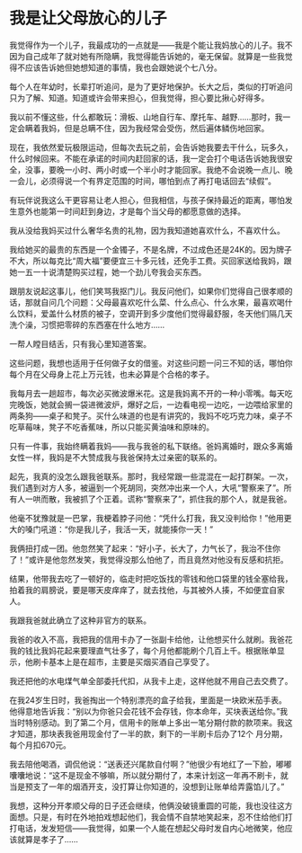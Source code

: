 # 我是让父母放心的儿子

我觉得作为一个儿子，我最成功的一点就是——我是个能让我妈放心的儿子。我不因为自己成年了就对她有所隐瞒，我觉得能告诉她的，毫无保留。就算是一些我觉得不应该告诉她但她想知道的事情，我也会跟她说个七八分。 

每个人在年幼时，长辈打听追问，是为了更好地保护。长大之后，类似的打听追问只为了解、知道。知道或许会带来担心，但我觉得，担心要比揪心好得多。 

我以前不懂这些，什么都敢玩：滑板、山地自行车、摩托车、越野……那时，我一定会瞒着我妈，但是总瞒不住，因为我经常会受伤，然后遍体鳞伤地回家。 

现在，我依然爱玩极限运动，但每次去玩之前，会告诉她我要去干什么，玩多久，什么时候回来。不能在承诺的时间内赶回家的话，我一定会打个电话告诉她我很安全，没事，要晚一小时、两小时或一个半小时才能回家。我绝不会说晚一点儿、晚一会儿，必须得说一个有界定范围的时间，哪怕到点了再打电话回去“续假”。 

有玩伴说我这么干更容易让老人担心，但我相信，与孩子保持最近的距离，哪怕发生意外也能第一时间赶到身边，才是每个当父母的都愿意做的选择。 

我从没给我妈买过什么奢华名贵的礼物，因为我知道她喜欢什么，不喜欢什么。 

我给她买的最贵的东西是一个金镯子，不是名牌，不过成色还是24K的。因为牌子不大，所以每克比“周大福”要便宜三十多元钱，还免手工费。买回家送给我妈，跟她一五一十说清楚购买过程，她一个劲儿夸我会买东西。 

跟朋友说起这事儿，他们笑骂我抠门儿。我反问他们，如果你们觉得自己很孝顺的话，那就自问几个问题：父母最喜欢吃什么菜、什么点心、什么水果，最喜欢喝什么饮料，爱盖什么材质的被子，空调开到多少度他们觉得最舒服，冬天他们隔几天洗个澡，习惯把零碎的东西塞在什么地方…… 

一帮人瞠目结舌，只有我心里知道答案。 

这些问题，我想也适用于任何做子女的借鉴。对这些问题一问三不知的话，哪怕你每个月在父母身上花上万元钱，也未必算是个合格的孝子。 

我每月去一趟超市，每次必买微波爆米花。这是我妈离不开的一种小零嘴。每天吃完晚饭，她就会搁一袋进微波炉，爆好之后，一边看电视一边吃，一边喂给家里的两条狗——桌子和凳子。买什么味道的也是有讲究的，我妈不吃巧克力味，桌子不吃草莓味，凳子不吃香蕉味，所以只能买黄油味和原味的。 

只有一件事，我始终瞒着我妈——我与我爸的私下联络。爸妈离婚时，跟众多离婚女性一样，我妈是不大赞成我与我爸保持太过亲密的联系的。 

起先，我真的没怎么跟我爸联系。那时，我经常跟一些混混在一起打群架。一次，我们遇到对方人多，被逼到一个死胡同，突然冲出来一个人，大吼“警察来了”。所有人一哄而散，我被抓了个正着。谎称“警察来了”，抓住我的那个人，就是我爸。 

他毫不犹豫就是一巴掌，我梗着脖子问他：“凭什么打我，我又没判给你！”他用更大的嗓门吼道：“你是我儿子，我活一天，就能揍你一天！” 

我俩扭打成一团。他忽然笑了起来：“好小子，长大了，力气长了，我治不住你了！”或许是他忽然发笑，我觉得没那么怕他了，而且竟然对他没有反感和抗拒。 

结果，他带我去吃了一顿好的，临走时把吃饭找的零钱和他口袋里的钱全塞给我，拍着我的肩膀说，要是哪天皮痒痒了，就去找他，与其被外人揍，不如便宜自家人。 

我跟我爸就此确立了这种非官方的联系。 

我爸的收入不高，我把我的信用卡办了一张副卡给他，让他想买什么就刷。我爸花我的钱比我妈花起来要理直气壮多了，每个月他都能刷个几百上千。根据账单显示，他刷卡基本上是在超市，主要是买烟买酒自己享受了。 

我还把他的水电煤气单全部委托代扣，从我卡上走，这样他就不用自己去交费了。 

在我24岁生日时，我爸掏出一个特别漂亮的盒子给我，里面是一块欧米茄手表。他得意地告诉我：“别以为你爸只会花钱不会存钱，你本命年，买块表送给你。”我当时特别感动。到了第二个月，信用卡的账单上多出一笔分期付款的款项来。我这才知道，那块表我爸用现金付了一半的款，剩下的一半刷卡后办了12个 月分期，每个月扣670元。 

我去陪他喝酒，调侃他说：“送表还兴尾款自付啊？”他很少有地红了一下脸，嘟嘟囔囔地说：“这不是现金不够嘛，所以就分期付了，本来计划这一年再不刷卡，就当是预支了一年的烟酒开支，没打算让你知道的，没想到让账单给弄露馅儿了。” 

我想，这种分开孝顺父母的日子还会继续，他俩没破镜重圆的可能，我也没往这方面想。只是，有时在外地拍戏想起他们，我会情不自禁地笑起来，忍不住给他们打打电话，发发短信——我觉得，如果一个人能在想起父母时发自内心地微笑，他应该就算是孝子了……